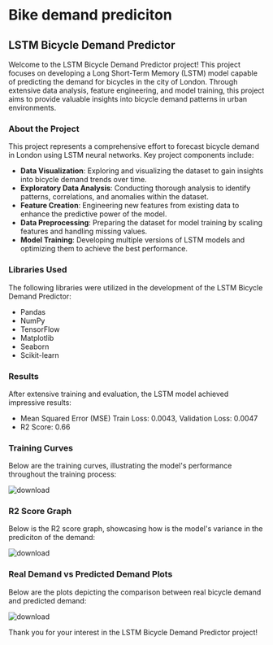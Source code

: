 # Bike demand prediciton

## LSTM Bicycle Demand Predictor

Welcome to the LSTM Bicycle Demand Predictor project! This project focuses on developing a Long Short-Term Memory (LSTM) model capable of predicting the demand for bicycles in the city of London. Through extensive data analysis, feature engineering, and model training, this project aims to provide valuable insights into bicycle demand patterns in urban environments.

### About the Project

This project represents a comprehensive effort to forecast bicycle demand in London using LSTM neural networks. Key project components include:

- **Data Visualization**: Exploring and visualizing the dataset to gain insights into bicycle demand trends over time.
- **Exploratory Data Analysis**: Conducting thorough analysis to identify patterns, correlations, and anomalies within the dataset.
- **Feature Creation**: Engineering new features from existing data to enhance the predictive power of the model.
- **Data Preprocessing**: Preparing the dataset for model training by scaling features and handling missing values.
- **Model Training**: Developing multiple versions of LSTM models and optimizing them to achieve the best performance.

### Libraries Used

The following libraries were utilized in the development of the LSTM Bicycle Demand Predictor:

- Pandas
- NumPy
- TensorFlow
- Matplotlib
- Seaborn
- Scikit-learn

### Results

After extensive training and evaluation, the LSTM model achieved impressive results:

- Mean Squared Error (MSE) Train Loss: 0.0043, Validation Loss: 0.0047
- R2 Score: 0.66

### Training Curves

Below are the training curves, illustrating the model's performance throughout the training process:

![download](https://github.com/NaitikDobariya/London-bike-sharing-demand-prediction/assets/113834773/546217e3-b7f6-457e-a759-43e2018e825f)


### R2 Score Graph

Below is the R2 score graph, showcasing how is the model's variance in the prediciton of the demand:

![download](https://github.com/NaitikDobariya/London-bike-sharing-demand-prediction/assets/113834773/0918fd7f-4037-4d2a-b621-113cc4439a61)


### Real Demand vs Predicted Demand Plots

Below are the plots depicting the comparison between real bicycle demand and predicted demand:

![download](https://github.com/NaitikDobariya/London-bike-sharing-demand-prediction/assets/113834773/9f1a0b65-d212-4d49-b766-12ea362d1f03)

Thank you for your interest in the LSTM Bicycle Demand Predictor project!
